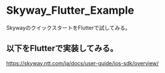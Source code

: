 # Skyway_Flutter_Example
SkywayのクイックスタートをFlutterで試してみる。

## 以下をFlutterで実装してみる。
https://skyway.ntt.com/ja/docs/user-guide/ios-sdk/overview/

